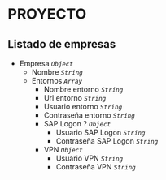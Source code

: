# PROYECTO

## Listado de empresas

* Empresa *`Object`*
  * Nombre *`String`*
  * Entornos *`Array`*
    * Nombre entorno *`String`*
    * Url entorno *`String`*
    * Usuario entorno *`String`*
    * Contraseña entorno *`String`*
    * SAP Logon ? *`Object`*
      * Usuario SAP Logon *`String`*
      * Contraseña SAP Logon *`String`*
    * VPN *`Object`*
      * Usuario VPN *`String`*
      * Contraseña VPN *`String`*
